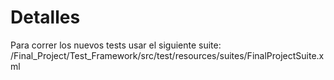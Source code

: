 # Detalles

Para correr los nuevos tests usar el siguiente suite:
/Final_Project/Test_Framework/src/test/resources/suites/FinalProjectSuite.xml